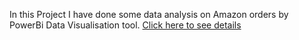 In this Project I have done some data analysis on Amazon orders by PowerBi Data Visualisation tool.
[Click here to see details](https://drive.google.com/file/d/1kTHRU8ZmOO8MDBtFiTj_uwwhw1aYoPA7/view?usp=drive_link)
